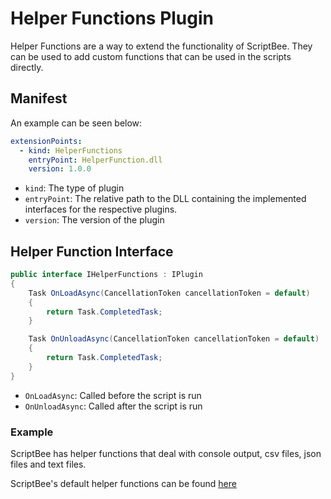 ﻿# Helper Functions Plugin

Helper Functions are a way to extend the functionality of ScriptBee. They can be used to add custom functions that can
be used in the scripts directly.

## Manifest

An example can be seen below:

```yaml title="manifest.yaml"
extensionPoints:
  - kind: HelperFunctions
    entryPoint: HelperFunction.dll
    version: 1.0.0
```

- `kind`: The type of plugin
- `entryPoint`: The relative path to the DLL containing the implemented interfaces for the respective plugins.
- `version`: The version of the plugin

## Helper Function Interface

```csharp title="IHelperFunction.cs"
public interface IHelperFunctions : IPlugin
{
    Task OnLoadAsync(CancellationToken cancellationToken = default)
    {
        return Task.CompletedTask;
    }

    Task OnUnloadAsync(CancellationToken cancellationToken = default)
    {
        return Task.CompletedTask;
    }
}
```

- `OnLoadAsync`: Called before the script is run
- `OnUnloadAsync`: Called after the script is run

### Example

ScriptBee has helper functions that deal with console output, csv files, json files and text files.

ScriptBee's default helper functions can be
found [here](https://github.com/dxworks/scriptbee/tree/master/Plugins/HelperFunctions/DxWorks.ScriptBee.Plugin.HelperFunctions.Default)

